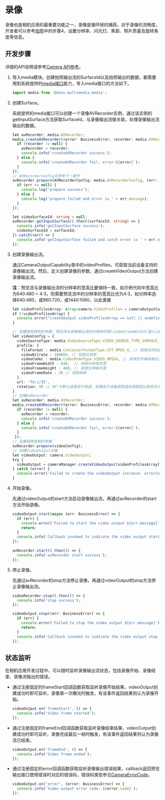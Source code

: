 # 录像

录像也是相机应用的最重要功能之一，录像是循环帧的捕获。对于录像的流畅度，开发者可以参考[拍照](camera-shooting.md)中的步骤4，设置分辨率、闪光灯、焦距、照片质量及旋转角度等信息。

## 开发步骤

详细的API说明请参考[Camera API参考](../reference/apis/js-apis-camera.md)。

1. 导入media模块。创建拍照输出流的SurfaceId以及拍照输出的数据，都需要用到系统提供的[media接口](../reference/apis/js-apis-media.md)能力，导入media接口的方法如下。
   
   ```ts
   import media from '@ohos.multimedia.media';
   ```

2. 创建Surface。
   
   系统提供的media接口可以创建一个录像AVRecorder实例，通过该实例的getInputSurface方法获取SurfaceId，与录像输出流做关联，处理录像输出流输出的数据。

   ```ts
   let avRecorder: media.AVRecorder;
   media.createAVRecorder((error: BusinessError, recorder: media.AVRecorder) => {
     if (recorder != null) {
       avRecorder = recorder;
       console.info('createAVRecorder success');
     } else {
       console.info(`createAVRecorder fail, error:${error}`);
     }
   });
   // AVRecorderConfig可参考下一章节
   avRecorder.prepare(AVRecorderConfig: media.AVRecorderConfig, (err: BusinessError) => {
     if (err == null) {
       console.log('prepare success');
     } else {
       console.log('prepare failed and error is ' + err.message);
     }
   });
   
   let videoSurfaceId: string = null; 
   avRecorder.getInputSurface().then((surfaceId: string) => {
     console.info('getInputSurface success');
     videoSurfaceId = surfaceId; 
   }).catch((err) => {
     console.info('getInputSurface failed and catch error is ' + err.message); 
   });
   ```

3. 创建录像输出流。
   
    通过CameraOutputCapability类中的videoProfiles，可获取当前设备支持的录像输出流。然后，定义创建录像的参数，通过createVideoOutput方法创建录像输出流。
    
   **注**：预览流与录像输出流的分辨率的宽高比要保持一致，如示例代码中宽高比为640:480 = 4:3，则需要预览流中的分辨率的宽高比也为4:3，如分辨率选择640:480，或960:720，或1440:1080，以此类推
   
   ```ts
   let videoProfilesArray: Array<camera.VideoProfile> = cameraOutputCapability.videoProfiles;
   if (!videoProfilesArray) {
     console.error("createOutput videoProfilesArray == null || undefined");
   } 
   
   // 创建视频录制的参数，预览流与录像输出流的分辨率的宽(videoFrameWidth)高(videoFrameHeight)比要保持一致
   let videoConfig = {
     videoSourceType: media.VideoSourceType.VIDEO_SOURCE_TYPE_SURFACE_YUV,
     profile: {
       fileFormat : media.ContainerFormatType.CFT_MPEG_4, // 视频文件封装格式，只支持MP4
       videoBitrate : 100000, // 视频比特率
       videoCodec : media.CodecMimeType.VIDEO_MPEG4, // 视频文件编码格式，支持mpeg4和avc两种格式
       videoFrameWidth : 640,  // 视频分辨率的宽
       videoFrameHeight : 480, // 视频分辨率的高
       videoFrameRate : 30 // 视频帧率
     },
     url: 'fd://35',
     rotation: 90 // 90°为默认竖屏显示角度，如果由于设备原因或应用期望以其他方式显示等原因，请根据实际情况调整该参数
   } 
   // 创建avRecorder
   let avRecorder: media.AVRecorder;
   media.createAVRecorder((error: BusinessError, recorder: media.AVRecorder) => {
     if (recorder != null) {
       avRecorder = recorder;
       console.info('createAVRecorder success');
     } else {
       console.info(`createAVRecorder fail, error:${error}`);
     }
    });
   // 设置视频录制的参数
   avRecorder.prepare(videoConfig);
   // 创建VideoOutput对象
   let videoOutput: camera.VideoOutput;
   try {
     videoOutput = cameraManager.createVideoOutput(videoProfilesArray[0], videoSurfaceId);
   } catch (error) {
     console.error('Failed to create the videoOutput instance. errorCode = ' + error.code);
   }
   ```
   
4. 开始录像。
   
   先通过videoOutput的start方法启动录像输出流，再通过avRecorder的start方法开始录像。

   ```ts
   videoOutput.start(async (err: BusinessError) => {
     if (err) {
       console.error('Failed to start the video output ${err.message}');
       return;
     }
     console.info('Callback invoked to indicate the video output start success.');
   });
    
   avRecorder.start().then(() => {
     console.info('avRecorder start success');
   });
   ```

5. 停止录像。
   
   先通过avRecorder的stop方法停止录像，再通过videoOutput的stop方法停止录像输出流。
   
   ```ts
   videoRecorder.stop().then(() => {
     console.info('stop success');
   });
   
   videoOutput.stop((err: BusinessError) => {
     if (err) {
       console.error('Failed to stop the video output ${err.message}');
       return;
     }
     console.info('Callback invoked to indicate the video output stop success.');
   });
   ```


## 状态监听

在相机应用开发过程中，可以随时监听录像输出流状态，包括录像开始、录像结束、录像流输出的错误。

- 通过注册固定的frameStart回调函数获取监听录像开始结果，videoOutput创建成功时即可监听，录像第一次曝光时触发，有该事件返回结果则认为录像开始。
  
  ```ts
  videoOutput.on('frameStart', () => {
    console.info('Video frame started');
  });
  ```

- 通过注册固定的frameEnd回调函数获取监听录像结束结果，videoOutput创建成功时即可监听，录像完成最后一帧时触发，有该事件返回结果则认为录像流已结束。
  
  ```ts
  videoOutput.on('frameEnd', () => {
    console.info('Video frame ended');
  });
  ```

- 通过注册固定的error回调函数获取监听录像输出错误结果，callback返回预览输出接口使用错误时对应的错误码，错误码类型参见[CameraErrorCode](../reference/apis/js-apis-camera.md#cameraerrorcode)。
  
  ```ts
  videoOutput.on('error', (error: BusinessError) => {
    console.info(`Video output error code: ${error.code}`);
  });
  ```
